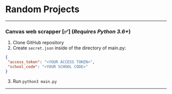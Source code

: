 # Random Projects
---
### Canvas web scrapper [✅] (*Requires Python 3.6+*)
 1. Clone GitHub repository
 2. Create `secret.json` inside of the directory of main.py: 
```json
{
 "access_token": "<YOUR ACCESS TOKEN>",
 "school_code": "<YOUR SCHOOL CODE>"
}
```
3. Run `python3 main.py`
---